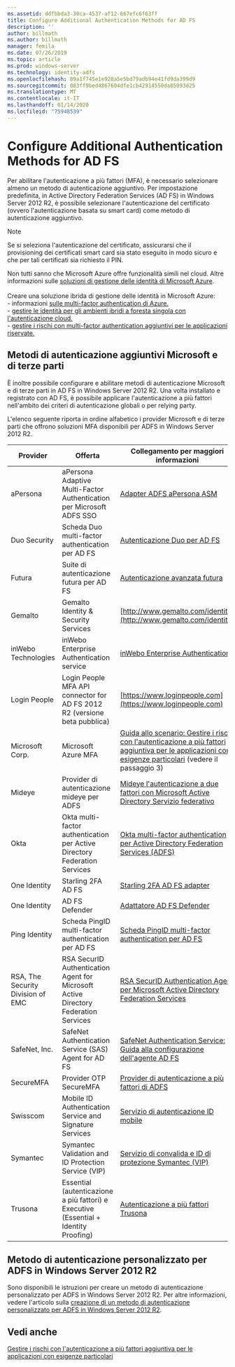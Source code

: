```yaml
---
ms.assetid: ddfbbda3-30ca-4537-af12-667efc6f63ff
title: Configure Additional Authentication Methods for AD FS
description: ''
author: billmath
ms.author: billmath
manager: femila
ms.date: 07/26/2019
ms.topic: article
ms.prod: windows-server
ms.technology: identity-adfs
ms.openlocfilehash: 89a1f745e1e928a5e5bd79adb94e41fd9da399d9
ms.sourcegitcommit: 083ff9bed4867604dfe1cb42914550da05093d25
ms.translationtype: MT
ms.contentlocale: it-IT
ms.lasthandoff: 01/14/2020
ms.locfileid: "75948539"
---
```

# <a name="configure-additional-authentication-methods-for-ad-fs"></a>Configure Additional Authentication Methods for AD FS

Per abilitare l'autenticazione a più fattori (MFA), è necessario selezionare almeno un metodo di autenticazione aggiuntivo. Per impostazione predefinita, in Active Directory Federation Services (AD FS) in Windows Server 2012 R2, è possibile selezionare l'autenticazione del certificato (ovvero l'autenticazione basata su smart card) come metodo di autenticazione aggiuntivo.

> [!NOTE]
> Se si seleziona l'autenticazione del certificato, assicurarsi che il provisioning dei certificati smart card sia stato eseguito in modo sicuro e che per tali certificati sia richiesto il PIN.

Non tutti sanno che Microsoft Azure offre funzionalità simili nel cloud. Altre informazioni sulle [soluzioni di gestione delle identità di Microsoft Azure](https://aka.ms/m2w274).<br /><br />Creare una soluzione ibrida di gestione delle identità in Microsoft Azure:<br /> - informazioni [sulle multi-factor authentication di Azure.](https://aka.ms/ey6o9r)<br /> - [gestire le identità per gli ambienti ibridi a foresta singola con l'autenticazione cloud.](https://aka.ms/g1jat8)<br /> - [gestire i rischi con multi-factor authentication aggiuntivi per le applicazioni riservate.](https://aka.ms/kt1bbm)

## <a name="microsoft-and-third-party-additional-authentication-methods"></a>Metodi di autenticazione aggiuntivi Microsoft e di terze parti
È inoltre possibile configurare e abilitare metodi di autenticazione Microsoft e di terze parti in AD FS in Windows Server 2012 R2. Una volta installato e registrato con AD FS, è possibile applicare l'autenticazione a più fattori nell'ambito dei criteri di autenticazione globali o per relying party.

L'elenco seguente riporta in ordine alfabetico i provider Microsoft e di terze parti che offrono soluzioni MFA disponibili per ADFS in Windows Server 2012 R2.

|Provider|Offerta|Collegamento per maggiori informazioni|
|-|-|-| 
|aPersona|aPersona Adaptive Multi-Factor Authentication per Microsoft ADFS SSO|[Adapter ADFS aPersona ASM](https://www.apersona.com/adfs)|
|Duo Security|Scheda Duo multi-factor authentication per AD FS|[Autenticazione Duo per AD FS](https://duo.com/docs/adfs)|
|Futura|Suite di autenticazione futura per AD FS|[Autenticazione avanzata futura](https://futurae.com)|
|Gemalto|Gemalto Identity & Security Services|[http://www.gemalto.com/identity](http://www.gemalto.com/identity)|
|inWebo Technologies|inWebo Enterprise Authentication service|[inWebo Enterprise Authentication](http://www.inwebo.com)|
|Login People|Login People MFA API connector for AD FS 2012 R2 (versione beta pubblica)|[https://www.loginpeople.com](https://www.loginpeople.com)|
|Microsoft Corp.|Microsoft Azure MFA|[Guida allo scenario: Gestire i rischi con l'autenticazione a più fattori aggiuntiva per le applicazioni con esigenze particolari](https://technet.microsoft.com/library/dn280946.aspx) (vedere il passaggio 3)|
Mideye | Provider di autenticazione mideye per ADFS | [Mideye l'autenticazione a due fattori con Microsoft Active Directory Servizio federativo](https://www.mideye.com/support/administrators/documentation/integration/microsoft-adfs/)|
|Okta | Okta multi-factor authentication per Active Directory Federation Services | [Okta multi-factor authentication per Active Directory Federation Services (ADFS)](https://help.okta.com/en/prod/Content/Topics/integrations/adfs-okta-int.htm)|
|One Identity| Starling 2FA AD FS|[Starling 2FA AD FS adapter](https://www.oneidentity.com/products/starling-two-factor-authentication/)|
|One Identity| AD FS Defender|[Adattatore AD FS Defender](https://www.oneidentity.com/products/defender/)|
|Ping Identity|Scheda PingID multi-factor authentication per AD FS|[Scheda PingID multi-factor authentication per AD FS](https://documentation.pingidentity.com/pingid/pingidAdminGuide/index.shtml#pid_c_PingIDforADFSSSO.html)|
|RSA, The Security Division of EMC|RSA SecurID Authentication Agent for Microsoft Active Directory Federation Services|[RSA SecurID Authentication Agent per Microsoft Active Directory Federation Services](http://www.emc.com/security/rsa-securid/rsa-authentication-agents/microsoft-ad-fs.htm)|
|SafeNet, Inc.|SafeNet Authentication Service (SAS) Agent for AD FS|[SafeNet Authentication Service: Guida alla configurazione dell'agente AD FS](http://www.safenet-inc.com/resources/integration-guide/data-protection/Safenet_Authentication_Service/SafeNet_Authentication_Service__AD_FS_Agent_Configuration_Guide/?langtype=1033)|
|SecureMFA|Provider OTP SecureMFA| [Provider di autenticazione a più fattori di ADFS](https://www.securemfa.com/)|
|Swisscom|Mobile ID Authentication Service and Signature Services|[Servizio di autenticazione ID mobile](http://swisscom.ch/mid)|
|Symantec|Symantec Validation and ID Protection Service (VIP)|[Servizio di convalida e ID di protezione Symantec (VIP)](http://www.symantec.com/vip-authentication-service)|
|Trusona|Essential (autenticazione a più fattori) e Executive (Essential + Identity Proofing)| [Autenticazione a più fattori Trusona](https://www.trusona.com/solution-overview/)|


## <a name="custom-authentication-method-for-ad-fs-in-windows-server-2012-r2"></a>Metodo di autenticazione personalizzato per ADFS in Windows Server 2012 R2
Sono disponibili le istruzioni per creare un metodo di autenticazione personalizzato per ADFS in Windows Server 2012 R2. Per altre informazioni, vedere l'articolo sulla [creazione di un metodo di autenticazione personalizzato per ADFS in Windows Server 2012 R2](https://go.microsoft.com/fwlink/?LinkID=511980).

## <a name="see-also"></a>Vedi anche
[Gestire i rischi con l'autenticazione a più fattori aggiuntiva per le applicazioni con esigenze particolari](Manage-Risk-with-Additional-Multi-Factor-Authentication-for-Sensitive-Applications.md)


